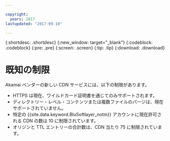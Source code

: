 ```yaml
---

copyright:
  years: 2017
lastupdated: "2017-09-10"

---
```


{:shortdesc: .shortdesc}
{:new_window: target="_blank"}
{:codeblock: .codeblock}
{:pre: .pre}
{:screen: .screen}
{:tip: .tip}
{:download: .download}

# 既知の制限

Akamai ベンダーの新しい CDN サービスには、以下の制限があります。
* HTTPS は現在、ワイルドカード証明書を通じてのみサポートされます。
* ディレクトリー・レベル・コンテンツまたは複数ファイルのパージは、現在サポートされていません。
* 特定の {{site.data.keyword.BluSoftlayer_notm}} アカウントに現在許可される CDN の数は 10 に制限されています。
* オリジンと TTL エントリーの合計数は、CDN 当たり 75 に制限されています。
